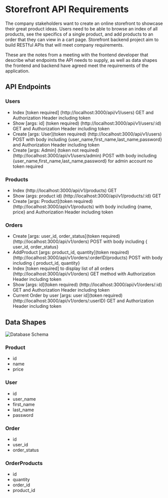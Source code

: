 # Storefront API Requirements

The company stakeholders want to create an online storefront to showcase their great product ideas. Users need to be able to browse an index of all products, see the specifics of a single product, and add products to an order that they can view in a cart page. Storefront backend project aim to build RESTful APIs that will meet company requirements.

These are the notes from a meeting with the frontend developer that describe what endpoints the API needs to supply, as well as data shapes the frontend and backend have agreed meet the requirements of the application.

## API Endpoints

### Users

-   Index [token required]
    (http://localhost:3000/api/v1/users) GET and Authorization Header including token
-   Show [args: id] (token required)
    (http://localhost:3000/api/v1/users/:id) GET and Authorization Header including token
-   Create [args: User](token required)
    (http://localhost:3000/api/v1/users) POST with body including {user_name,first_name,last_name,password} and Authorization Header including token
-   Create [args: Admin] (token not required)
    (http://localhost:3000/api/v1/users/admin) POST with body including {user_name,first_name,last_name,password} for admin account no token required

### Products

-   Index
    (http://localhost:3000/api/v1/products) GET
-   Show (args: product id)
    (http://localhost:3000/api/v1/products/:id) GET
-   Create [args: Product](token required)
    (http://localhost:3000/api/v1/products) with body including {name, price} and Authorization Header including token

### Orders

-   Create [args: user_id, order_status](token required)
    (http://localhost:3000/api/v1/orders) POST with body including { user_id, order_status}
-   AddProduct [args: product_id, quantity](token required)
    (http://localhost:3000/api/v1/orders/:orderID/products) POST with body including { product_id, quantity}
-   Index [token required] to display list of all orders
    (http://localhost:3000/api/v1/orders) GET method with Authorization Header including token
-   Show [args: id](token required)
    (http://localhost:3000/api/v1/orders/:id) GET and Authorization Header including token
-   Current Order by user [args: user id](token required)
    (http://localhost:3000/api/v1/orders/:userID) GET and Authorization Header including token

## Data Shapes

![Database Schema](https://serving.photos.photobox.com/81833594c8c8968e81853cd3fcbb27c813ad5235ac58e99f93e354b1305fca6018a730fb.jpg)

### Product

-   id
-   name
-   price

### User

-   id
-   user_name
-   first_name
-   last_name
-   password

### Order

-   id
-   user_id
-   order_status

### OrderProducts

-   id
-   quantity
-   order_id
-   product_id
